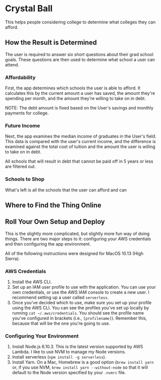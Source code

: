 # Crystal Ball

This helps people considering college to determine what colleges they can afford.

## How the Result is Determined

The user is required to answer six short questions about their grad school goals. These questions are then used to determine what school a user can attend.

### Affordability

First, the app determines which schools the user is able to afford. It calculates this by the current amount a user has saved, the amount they're spending per month, and the amount they're willing to take on in debt.

NOTE: The debt amount is fixed based on the User's savings and monthly payments for college.

### Future Income

Next, the app examines the median income of graduates in the User's field. This data is compared with the user's current income, and the difference is examined against the total cost of tuition and the amount the user is willing to take on in debt.

All schools that will result in debt that cannot be paid off in 5 years or less are filtered out.

### Schools to Shop

What's left is all the schools that the user can afford and can 


## Where to Find the Thing Online


## Roll Your Own Setup and Deploy

This is the slightly more complicated, but slightly more fun way of doing things. There are two major steps to it: configuring your AWS credentials and then configuring the app environment.

All of the following instructions were designed for MacOS 10.13 (High Sierra).

### AWS Credentials

1. Install the AWS CLI.
2. Set up an IAM user profile to use with the application. You can use your own credentials, or use the AWS IAM console to create a new user. I recommend setting up a user called `serverless`.
3. Once you've decided which to use, make sure you set up your profile using the AWS CLI. You can see the profiles you've set up locally by running `cat ~/.aws/credentials`. You should see the profile name you've configured in brackets (i.e., `[profilename]`). Remember this, because that will be the one you're going to use.

### Configuring Your Environment

1. Install Node.js 6.10.3. This is the latest version supported by AWS Lambda. I like to use NVM to manage my Node versions.
2. Install serverless (`npm install -g serverless`).
3. Install Yarn. On a Mac, Homebrew is a good option (`brew install yarn` or, if you use NVM, `brew install yarn --without-node` so that it will default to the Node version specified by your `.nvmrc` file.